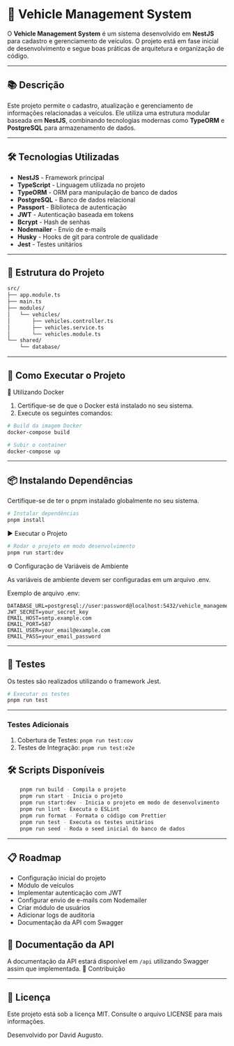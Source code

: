 # 🚗 Vehicle Management System

O **Vehicle Management System** é um sistema desenvolvido em **NestJS** para cadastro e gerenciamento de veículos. O projeto está em fase inicial de desenvolvimento e segue boas práticas de arquitetura e organização de código.

---

## 📚 Descrição

Este projeto permite o cadastro, atualização e gerenciamento de informações relacionadas a veículos. Ele utiliza uma estrutura modular baseada em **NestJS**, combinando tecnologias modernas como **TypeORM** e **PostgreSQL** para armazenamento de dados.

---

## 🛠️ Tecnologias Utilizadas

- **NestJS** - Framework principal
- **TypeScript** - Linguagem utilizada no projeto
- **TypeORM** - ORM para manipulação de banco de dados
- **PostgreSQL** - Banco de dados relacional
- **Passport** - Biblioteca de autenticação
- **JWT** - Autenticação baseada em tokens
- **Bcrypt** - Hash de senhas
- **Nodemailer** - Envio de e-mails
- **Husky** - Hooks de git para controle de qualidade
- **Jest** - Testes unitários

---

## 📂 Estrutura do Projeto

```zsh
src/
├── app.module.ts
├── main.ts
├── modules/
│   └── vehicles/
│       ├── vehicles.controller.ts
│       ├── vehicles.service.ts
│       └── vehicles.module.ts
└── shared/
    └── database/
```

---

## 🚀 Como Executar o Projeto

🐳 Utilizando Docker

1. Certifique-se de que o Docker está instalado no seu sistema.
2. Execute os seguintes comandos:

```zsh
# Build da imagem Docker
docker-compose build
```

```zsh
# Subir o container
docker-compose up
```

---

## 📦 Instalando Dependências

Certifique-se de ter o pnpm instalado globalmente no seu sistema.

```zsh
# Instalar dependências
pnpm install
```

▶️ Executar o Projeto

```zsh
# Rodar o projeto em modo desenvolvimento
pnpm run start:dev
```

⚙️ Configuração de Variáveis de Ambiente

As variáveis de ambiente devem ser configuradas em um arquivo .env.

Exemplo de arquivo .env:

```
DATABASE_URL=postgresql://user:password@localhost:5432/vehicle_management
JWT_SECRET=your_secret_key
EMAIL_HOST=smtp.example.com
EMAIL_PORT=587
EMAIL_USER=your_email@example.com
EMAIL_PASS=your_email_password
````

----

## 🧪 Testes

Os testes são realizados utilizando o framework Jest.

```zsh
# Executar os testes
pnpm run test
```

---

### Testes Adicionais
1. Cobertura de Testes: ```pnpm run test:cov```
2. Testes de Integração: ```pnpm run test:e2e```

## 🛠️ Scripts Disponíveis
```zsh
    pnpm run build - Compila o projeto
    pnpm run start - Inicia o projeto
    pnpm run start:dev - Inicia o projeto em modo de desenvolvimento
    pnpm run lint - Executa o ESLint
    pnpm run format - Formata o código com Prettier
    pnpm run test - Executa os testes unitários
    pnpm run seed - Roda o seed inicial do banco de dados
```
----

## 📋 Roadmap

- Configuração inicial do projeto
- Módulo de veículos
- Implementar autenticação com JWT
- Configurar envio de e-mails com Nodemailer
- Criar módulo de usuários
- Adicionar logs de auditoria
- Documentação da API com Swagger

## 📖 Documentação da API

A documentação da API estará disponível em ```/api``` utilizando Swagger assim que implementada.
🤝 Contribuição

----

## 📄 Licença

Este projeto está sob a licença MIT. Consulte o arquivo LICENSE para mais informações.

Desenvolvido por David Augusto.